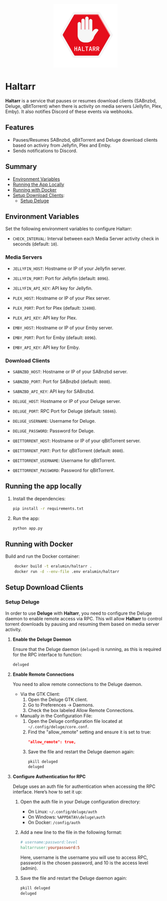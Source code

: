<p align="center">
  <img src="./icon.png" alt="Haltarr Icon" width="200"/>
</p>

# Haltarr

**Haltarr** is a service that pauses or resumes download clients (SABnzbd, Deluge, qBitTorrent) when there is activity on media servers (Jellyfin, Plex, Emby). It also notifies Discord of these events via webhooks.

## Features
- Pauses/Resumes SABnzbd, qBitTorrent and Deluge download clients based on activiry from Jellyfin, Plex and Emby.
- Sends notifications to Discord.

## Summary
- [Environment Variables](#environment-variables)
- [Running the App Locally](#running-the-app-locally)
- [Running with Docker](#running-with-docker)
- [Setup Download Clients](#setup-download-clients):
  - [Setup Deluge](#setup-deluge)

## Environment Variables
Set the following environment variables to configure Haltarr:

- `CHECK_INTERVAL`: Interval between each Media Server activity check in seconds (default: `10`).

### Media Servers
- `JELLYFIN_HOST`: Hostname or IP of your Jellyfin server.
- `JELLYFIN_PORT`: Port for Jellyfin (default: `8096`).
- `JELLYFIN_API_KEY`: API key for Jellyfin.
  
- `PLEX_HOST`: Hostname or IP of your Plex server.
- `PLEX_PORT`: Port for Plex (default: `32400`).
- `PLEX_API_KEY`: API key for Plex.
  
- `EMBY_HOST`: Hostname or IP of your Emby server.
- `EMBY_PORT`: Port for Emby (default: `8096`).
- `EMBY_API_KEY`: API key for Emby.

### Download Clients
- `SABNZBD_HOST`: Hostname or IP of your SABnzbd server.
- `SABNZBD_PORT`: Port for SABnzbd (default: `8080`).
- `SABNZBD_API_KEY`: API key for SABnzbd.

- `DELUGE_HOST`: Hostname or IP of your Deluge server.
- `DELUGE_PORT`: RPC Port for Deluge (default: `58846`).
- `DELUGE_USERNAME`: Username for Deluge.
- `DELUGE_PASSWORD`: Password for Deluge.

- `QBITTORRENT_HOST`: Hostname or IP of your qBitTorrent server.
- `QBITTORRENT_PORT`: Port for qBitTorrent (default: `8080`).
- `QBITTORRENT_USERNAME`: Username for qBitTorrent.
- `QBITTORRENT_PASSWORD`: Password for qBitTorrent.


## Running the app locally
1. Install the dependencies:
   ```bash
   pip install -r requirements.txt
   ```
2. Run the app:
    ```bash
    python app.py
    ```

## Running with Docker
Build and run the Docker container:
```bash
    docker build -t eralumin/haltarr .
    docker run -d --env-file .env eralumin/haltarr
```

## Setup Download Clients

### Setup Deluge
In order to use **Deluge** with **Haltarr**, you need to configure the Deluge daemon to enable remote access via RPC. This will allow **Haltarr** to control torrent downloads by pausing and resuming them based on media server activity.

1. **Enable the Deluge Daemon**
   
   Ensure that the Deluge daemon (`deluged`) is running,   as this is required for the RPC interface to function:

   ```bash
   deluged
   ```
2. **Enable Remote Connections**
   
   You need to allow remote connections to the Deluge daemon.

   - Via the GTK Client:
     1. Open the Deluge GTK client.
     2. Go to Preferences → Daemons.
     3. Check the box labeled Allow Remote Connections.
   - Manually in the Configuration File:
     1. Open the Deluge configuration file located at `~/.config/deluge/core.conf`.
     2. Find the "allow_remote" setting and ensure it is  set to true:
        ```json
        "allow_remote": true,
        ```
     3. Save the file and restart the Deluge daemon again:
        ```bash
        pkill deluged
        deluged

3. **Configure Authentication for RPC**
   
   Deluge uses an auth file for authentication when accessing the RPC interface. Here’s how to set it up:

   1. Open the auth file in your Deluge configuration directory:
      - On Linux: `~/.config/deluge/auth`
      - On Windows: `%APPDATA%\deluge\auth`
      - On Docker: `/config/auth`
   2. Add a new line to the file in the following format:
      ```makefile
      # username:password:level
      haltarruser:yourpassword:5
      ```

      Here, username is the username you will use to access RPC, password is the chosen password, and 10 is the access level (admin).

    3. Save the file and restart the Deluge daemon again:
       ```bash
       pkill deluged
       deluged
       ```
